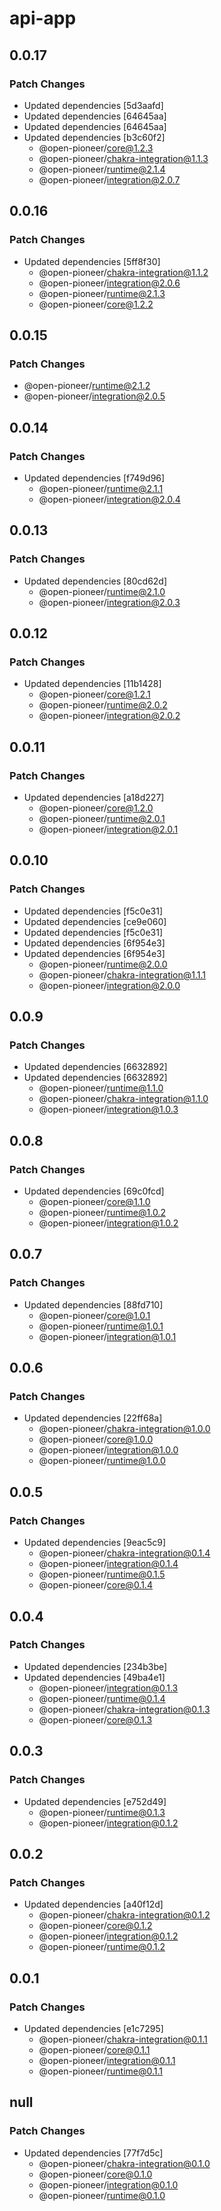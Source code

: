 # api-app

## 0.0.17

### Patch Changes

-   Updated dependencies [5d3aafd]
-   Updated dependencies [64645aa]
-   Updated dependencies [64645aa]
-   Updated dependencies [b3c60f2]
    -   @open-pioneer/core@1.2.3
    -   @open-pioneer/chakra-integration@1.1.3
    -   @open-pioneer/runtime@2.1.4
    -   @open-pioneer/integration@2.0.7

## 0.0.16

### Patch Changes

-   Updated dependencies [5ff8f30]
    -   @open-pioneer/chakra-integration@1.1.2
    -   @open-pioneer/integration@2.0.6
    -   @open-pioneer/runtime@2.1.3
    -   @open-pioneer/core@1.2.2

## 0.0.15

### Patch Changes

-   @open-pioneer/runtime@2.1.2
-   @open-pioneer/integration@2.0.5

## 0.0.14

### Patch Changes

-   Updated dependencies [f749d96]
    -   @open-pioneer/runtime@2.1.1
    -   @open-pioneer/integration@2.0.4

## 0.0.13

### Patch Changes

-   Updated dependencies [80cd62d]
    -   @open-pioneer/runtime@2.1.0
    -   @open-pioneer/integration@2.0.3

## 0.0.12

### Patch Changes

-   Updated dependencies [11b1428]
    -   @open-pioneer/core@1.2.1
    -   @open-pioneer/runtime@2.0.2
    -   @open-pioneer/integration@2.0.2

## 0.0.11

### Patch Changes

-   Updated dependencies [a18d227]
    -   @open-pioneer/core@1.2.0
    -   @open-pioneer/runtime@2.0.1
    -   @open-pioneer/integration@2.0.1

## 0.0.10

### Patch Changes

-   Updated dependencies [f5c0e31]
-   Updated dependencies [ce9e060]
-   Updated dependencies [f5c0e31]
-   Updated dependencies [6f954e3]
-   Updated dependencies [6f954e3]
    -   @open-pioneer/runtime@2.0.0
    -   @open-pioneer/chakra-integration@1.1.1
    -   @open-pioneer/integration@2.0.0

## 0.0.9

### Patch Changes

-   Updated dependencies [6632892]
-   Updated dependencies [6632892]
    -   @open-pioneer/runtime@1.1.0
    -   @open-pioneer/chakra-integration@1.1.0
    -   @open-pioneer/integration@1.0.3

## 0.0.8

### Patch Changes

-   Updated dependencies [69c0fcd]
    -   @open-pioneer/core@1.1.0
    -   @open-pioneer/runtime@1.0.2
    -   @open-pioneer/integration@1.0.2

## 0.0.7

### Patch Changes

-   Updated dependencies [88fd710]
    -   @open-pioneer/core@1.0.1
    -   @open-pioneer/runtime@1.0.1
    -   @open-pioneer/integration@1.0.1

## 0.0.6

### Patch Changes

-   Updated dependencies [22ff68a]
    -   @open-pioneer/chakra-integration@1.0.0
    -   @open-pioneer/core@1.0.0
    -   @open-pioneer/integration@1.0.0
    -   @open-pioneer/runtime@1.0.0

## 0.0.5

### Patch Changes

-   Updated dependencies [9eac5c9]
    -   @open-pioneer/chakra-integration@0.1.4
    -   @open-pioneer/integration@0.1.4
    -   @open-pioneer/runtime@0.1.5
    -   @open-pioneer/core@0.1.4

## 0.0.4

### Patch Changes

-   Updated dependencies [234b3be]
-   Updated dependencies [49ba4e1]
    -   @open-pioneer/integration@0.1.3
    -   @open-pioneer/runtime@0.1.4
    -   @open-pioneer/chakra-integration@0.1.3
    -   @open-pioneer/core@0.1.3

## 0.0.3

### Patch Changes

-   Updated dependencies [e752d49]
    -   @open-pioneer/runtime@0.1.3
    -   @open-pioneer/integration@0.1.2

## 0.0.2

### Patch Changes

-   Updated dependencies [a40f12d]
    -   @open-pioneer/chakra-integration@0.1.2
    -   @open-pioneer/core@0.1.2
    -   @open-pioneer/integration@0.1.2
    -   @open-pioneer/runtime@0.1.2

## 0.0.1

### Patch Changes

-   Updated dependencies [e1c7295]
    -   @open-pioneer/chakra-integration@0.1.1
    -   @open-pioneer/core@0.1.1
    -   @open-pioneer/integration@0.1.1
    -   @open-pioneer/runtime@0.1.1

## null

### Patch Changes

-   Updated dependencies [77f7d5c]
    -   @open-pioneer/chakra-integration@0.1.0
    -   @open-pioneer/core@0.1.0
    -   @open-pioneer/integration@0.1.0
    -   @open-pioneer/runtime@0.1.0
